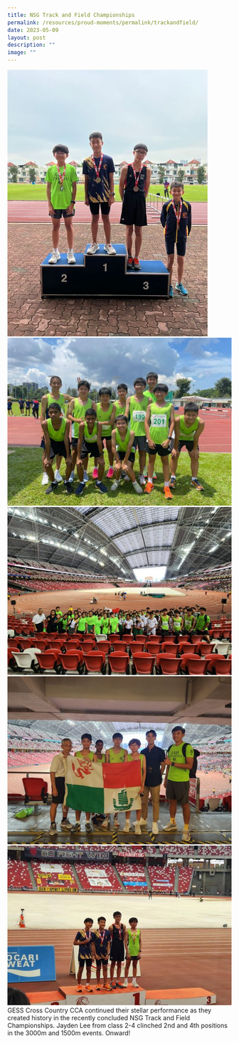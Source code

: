 ```yaml
---
title: NSG Track and Field Championships
permalink: /resources/proud-moments/permalink/trackandfield/
date: 2023-05-09
layout: post
description: ""
image: ""
---
```

![](/images/cross%20country%201.jpg)
<br>
![](/images/cross%20country%204.jpg)
<br>
![](/images/cross%20country%202.jpg)
<br>
![](/images/cross%20country%203.jpg)
<br>
![](/images/cross%20country%205.jpg)
<br>
GESS Cross Country CCA continued their stellar performance as they created history in the recently concluded NSG Track and Field Championships. Jayden Lee from class 2-4 clinched 2nd and 4th positions in the 3000m and 1500m events. Onward!